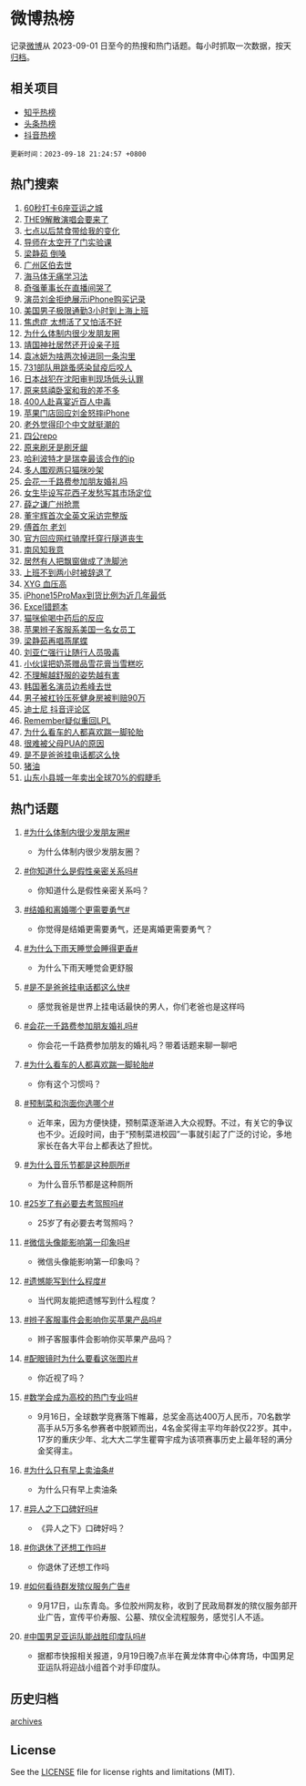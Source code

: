 # 微博热榜

记录[微博](https://www.weibo.com)从 2023-09-01 日至今的热搜和热门话题。每小时抓取一次数据，按天[归档](archives)。

## 相关项目

- [知乎热榜](https://github.com/hotarchive/zhihu)
- [头条热榜](https://github.com/hotarchive/toutiao)
- [抖音热榜](https://github.com/hotarchive/douyin)


`更新时间：2023-09-18 21:24:57 +0800`

## 热门搜索

1. [60秒打卡6座亚运之城](https://m.weibo.cn/search?containerid=100103type%3D1%26t%3D10%26q%3D%2360%E7%A7%92%E6%89%93%E5%8D%A16%E5%BA%A7%E4%BA%9A%E8%BF%90%E4%B9%8B%E5%9F%8E%23&stream_entry_id=51&isnewpage=1&extparam=seat%3D1%26q%3D%252360%25E7%25A7%2592%25E6%2589%2593%25E5%258D%25A16%25E5%25BA%25A7%25E4%25BA%259A%25E8%25BF%2590%25E4%25B9%258B%25E5%259F%258E%2523%26c_type%3D51%26pos%3D0%26dgr%3D0%26cate%3D10103%26filter_type%3Drealtimehot%26stream_entry_id%3D51%26display_time%3D1695043496%26pre_seqid%3D169504349658002734198)
1. [THE9解散演唱会要来了](https://m.weibo.cn/search?containerid=100103type%3D1%26t%3D10%26q%3D%23THE9%E8%A7%A3%E6%95%A3%E6%BC%94%E5%94%B1%E4%BC%9A%E8%A6%81%E6%9D%A5%E4%BA%86%23&stream_entry_id=31&isnewpage=1&extparam=seat%3D1%26c_type%3D31%26lcate%3D5001%26band_rank%3D1%26realpos%3D1%26filter_type%3Drealtimehot%26flag%3D1%26dgr%3D0%26pos%3D0%26cate%3D5001%26q%3D%2523THE9%25E8%25A7%25A3%25E6%2595%25A3%25E6%25BC%2594%25E5%2594%25B1%25E4%25BC%259A%25E8%25A6%2581%25E6%259D%25A5%25E4%25BA%2586%2523%26stream_entry_id%3D31%26display_time%3D1695043496%26pre_seqid%3D169504349658002734198)
1. [七点以后禁食带给我的变化](https://m.weibo.cn/search?containerid=100103type%3D1%26t%3D10%26q%3D%E4%B8%83%E7%82%B9%E4%BB%A5%E5%90%8E%E7%A6%81%E9%A3%9F%E5%B8%A6%E7%BB%99%E6%88%91%E7%9A%84%E5%8F%98%E5%8C%96&stream_entry_id=31&isnewpage=1&extparam=seat%3D1%26c_type%3D31%26lcate%3D5001%26band_rank%3D2%26realpos%3D2%26filter_type%3Drealtimehot%26flag%3D16%26dgr%3D0%26pos%3D1%26cate%3D5001%26q%3D%25E4%25B8%2583%25E7%2582%25B9%25E4%25BB%25A5%25E5%2590%258E%25E7%25A6%2581%25E9%25A3%259F%25E5%25B8%25A6%25E7%25BB%2599%25E6%2588%2591%25E7%259A%2584%25E5%258F%2598%25E5%258C%2596%26stream_entry_id%3D31%26display_time%3D1695043496%26pre_seqid%3D169504349658002734198)
1. [导师在太空开了门实验课](https://m.weibo.cn/search?containerid=100103type%3D1%26t%3D10%26q%3D%23%E5%AF%BC%E5%B8%88%E5%9C%A8%E5%A4%AA%E7%A9%BA%E5%BC%80%E4%BA%86%E9%97%A8%E5%AE%9E%E9%AA%8C%E8%AF%BE%23&stream_entry_id=31&isnewpage=1&extparam=seat%3D1%26c_type%3D31%26lcate%3D5001%26band_rank%3D3%26realpos%3D3%26filter_type%3Drealtimehot%26flag%3D1%26dgr%3D0%26pos%3D2%26cate%3D5001%26q%3D%2523%25E5%25AF%25BC%25E5%25B8%2588%25E5%259C%25A8%25E5%25A4%25AA%25E7%25A9%25BA%25E5%25BC%2580%25E4%25BA%2586%25E9%2597%25A8%25E5%25AE%259E%25E9%25AA%258C%25E8%25AF%25BE%2523%26stream_entry_id%3D31%26display_time%3D1695043496%26pre_seqid%3D169504349658002734198)
1. [梁静茹 倒嗓](https://m.weibo.cn/search?containerid=100103type%3D1%26t%3D10%26q%3D%E6%A2%81%E9%9D%99%E8%8C%B9+%E5%80%92%E5%97%93&stream_entry_id=31&isnewpage=1&extparam=seat%3D1%26c_type%3D31%26lcate%3D5001%26band_rank%3D4%26realpos%3D4%26filter_type%3Drealtimehot%26flag%3D1%26dgr%3D0%26pos%3D3%26cate%3D5001%26q%3D%25E6%25A2%2581%25E9%259D%2599%25E8%258C%25B9%2520%25E5%2580%2592%25E5%2597%2593%26stream_entry_id%3D31%26display_time%3D1695043496%26pre_seqid%3D169504349658002734198)
1. [广州区伯去世](https://m.weibo.cn/search?containerid=100103type%3D1%26t%3D10%26q%3D%23%E5%B9%BF%E5%B7%9E%E5%8C%BA%E4%BC%AF%E5%8E%BB%E4%B8%96%23&stream_entry_id=31&isnewpage=1&extparam=seat%3D1%26c_type%3D31%26lcate%3D5001%26band_rank%3D5%26realpos%3D5%26filter_type%3Drealtimehot%26flag%3D1%26dgr%3D0%26pos%3D4%26cate%3D5001%26q%3D%2523%25E5%25B9%25BF%25E5%25B7%259E%25E5%258C%25BA%25E4%25BC%25AF%25E5%258E%25BB%25E4%25B8%2596%2523%26stream_entry_id%3D31%26display_time%3D1695043496%26pre_seqid%3D169504349658002734198)
1. [海马体无痛学习法](https://m.weibo.cn/search?containerid=100103type%3D1%26t%3D10%26q%3D%E6%B5%B7%E9%A9%AC%E4%BD%93%E6%97%A0%E7%97%9B%E5%AD%A6%E4%B9%A0%E6%B3%95&stream_entry_id=31&isnewpage=1&extparam=seat%3D1%26c_type%3D31%26lcate%3D5001%26band_rank%3D6%26realpos%3D6%26filter_type%3Drealtimehot%26flag%3D1%26dgr%3D0%26pos%3D5%26cate%3D5001%26q%3D%25E6%25B5%25B7%25E9%25A9%25AC%25E4%25BD%2593%25E6%2597%25A0%25E7%2597%259B%25E5%25AD%25A6%25E4%25B9%25A0%25E6%25B3%2595%26stream_entry_id%3D31%26display_time%3D1695043496%26pre_seqid%3D169504349658002734198)
1. [奇强董事长在直播间哭了](https://m.weibo.cn/search?containerid=100103type%3D1%26t%3D10%26q%3D%23%E5%A5%87%E5%BC%BA%E8%91%A3%E4%BA%8B%E9%95%BF%E5%9C%A8%E7%9B%B4%E6%92%AD%E9%97%B4%E5%93%AD%E4%BA%86%23&stream_entry_id=31&isnewpage=1&extparam=seat%3D1%26c_type%3D31%26lcate%3D5001%26band_rank%3D7%26realpos%3D7%26filter_type%3Drealtimehot%26flag%3D1%26dgr%3D0%26pos%3D6%26cate%3D5001%26q%3D%2523%25E5%25A5%2587%25E5%25BC%25BA%25E8%2591%25A3%25E4%25BA%258B%25E9%2595%25BF%25E5%259C%25A8%25E7%259B%25B4%25E6%2592%25AD%25E9%2597%25B4%25E5%2593%25AD%25E4%25BA%2586%2523%26stream_entry_id%3D31%26display_time%3D1695043496%26pre_seqid%3D169504349658002734198)
1. [演员刘金拒绝展示iPhone购买记录](https://m.weibo.cn/search?containerid=100103type%3D1%26t%3D10%26q%3D%23%E6%BC%94%E5%91%98%E5%88%98%E9%87%91%E6%8B%92%E7%BB%9D%E5%B1%95%E7%A4%BAiPhone%E8%B4%AD%E4%B9%B0%E8%AE%B0%E5%BD%95%23&stream_entry_id=31&isnewpage=1&extparam=seat%3D1%26c_type%3D31%26lcate%3D5001%26band_rank%3D8%26realpos%3D8%26filter_type%3Drealtimehot%26flag%3D0%26dgr%3D0%26pos%3D7%26cate%3D5001%26q%3D%2523%25E6%25BC%2594%25E5%2591%2598%25E5%2588%2598%25E9%2587%2591%25E6%258B%2592%25E7%25BB%259D%25E5%25B1%2595%25E7%25A4%25BAiPhone%25E8%25B4%25AD%25E4%25B9%25B0%25E8%25AE%25B0%25E5%25BD%2595%2523%26stream_entry_id%3D31%26display_time%3D1695043496%26pre_seqid%3D169504349658002734198)
1. [美国男子极限通勤3小时到上海上班](https://m.weibo.cn/search?containerid=100103type%3D1%26t%3D10%26q%3D%23%E7%BE%8E%E5%9B%BD%E7%94%B7%E5%AD%90%E6%9E%81%E9%99%90%E9%80%9A%E5%8B%A43%E5%B0%8F%E6%97%B6%E5%88%B0%E4%B8%8A%E6%B5%B7%E4%B8%8A%E7%8F%AD%23&stream_entry_id=31&isnewpage=1&extparam=seat%3D1%26c_type%3D31%26lcate%3D5001%26band_rank%3D9%26realpos%3D9%26filter_type%3Drealtimehot%26flag%3D0%26dgr%3D0%26pos%3D8%26cate%3D5001%26q%3D%2523%25E7%25BE%258E%25E5%259B%25BD%25E7%2594%25B7%25E5%25AD%2590%25E6%259E%2581%25E9%2599%2590%25E9%2580%259A%25E5%258B%25A43%25E5%25B0%258F%25E6%2597%25B6%25E5%2588%25B0%25E4%25B8%258A%25E6%25B5%25B7%25E4%25B8%258A%25E7%258F%25AD%2523%26stream_entry_id%3D31%26display_time%3D1695043496%26pre_seqid%3D169504349658002734198)
1. [焦虑症 太想活了又怕活不好](https://m.weibo.cn/search?containerid=100103type%3D1%26t%3D10%26q%3D%E7%84%A6%E8%99%91%E7%97%87+%E5%A4%AA%E6%83%B3%E6%B4%BB%E4%BA%86%E5%8F%88%E6%80%95%E6%B4%BB%E4%B8%8D%E5%A5%BD&stream_entry_id=31&isnewpage=1&extparam=seat%3D1%26c_type%3D31%26lcate%3D5001%26band_rank%3D10%26realpos%3D10%26filter_type%3Drealtimehot%26flag%3D1%26dgr%3D0%26pos%3D9%26cate%3D5001%26q%3D%25E7%2584%25A6%25E8%2599%2591%25E7%2597%2587%2520%25E5%25A4%25AA%25E6%2583%25B3%25E6%25B4%25BB%25E4%25BA%2586%25E5%258F%2588%25E6%2580%2595%25E6%25B4%25BB%25E4%25B8%258D%25E5%25A5%25BD%26stream_entry_id%3D31%26display_time%3D1695043496%26pre_seqid%3D169504349658002734198)
1. [为什么体制内很少发朋友圈](https://m.weibo.cn/search?containerid=100103type%3D1%26t%3D10%26q%3D%23%E4%B8%BA%E4%BB%80%E4%B9%88%E4%BD%93%E5%88%B6%E5%86%85%E5%BE%88%E5%B0%91%E5%8F%91%E6%9C%8B%E5%8F%8B%E5%9C%88%23&stream_entry_id=31&isnewpage=1&extparam=seat%3D1%26c_type%3D31%26lcate%3D5001%26band_rank%3D11%26realpos%3D11%26filter_type%3Drealtimehot%26flag%3D2%26dgr%3D0%26pos%3D10%26cate%3D5001%26q%3D%2523%25E4%25B8%25BA%25E4%25BB%2580%25E4%25B9%2588%25E4%25BD%2593%25E5%2588%25B6%25E5%2586%2585%25E5%25BE%2588%25E5%25B0%2591%25E5%258F%2591%25E6%259C%258B%25E5%258F%258B%25E5%259C%2588%2523%26stream_entry_id%3D31%26display_time%3D1695043496%26pre_seqid%3D169504349658002734198)
1. [靖国神社居然还开设亲子班](https://m.weibo.cn/search?containerid=100103type%3D1%26t%3D10%26q%3D%23%E9%9D%96%E5%9B%BD%E7%A5%9E%E7%A4%BE%E5%B1%85%E7%84%B6%E8%BF%98%E5%BC%80%E8%AE%BE%E4%BA%B2%E5%AD%90%E7%8F%AD%23&stream_entry_id=31&isnewpage=1&extparam=seat%3D1%26c_type%3D31%26lcate%3D5001%26band_rank%3D12%26realpos%3D12%26filter_type%3Drealtimehot%26flag%3D1%26dgr%3D0%26pos%3D11%26cate%3D5001%26q%3D%2523%25E9%259D%2596%25E5%259B%25BD%25E7%25A5%259E%25E7%25A4%25BE%25E5%25B1%2585%25E7%2584%25B6%25E8%25BF%2598%25E5%25BC%2580%25E8%25AE%25BE%25E4%25BA%25B2%25E5%25AD%2590%25E7%258F%25AD%2523%26stream_entry_id%3D31%26display_time%3D1695043496%26pre_seqid%3D169504349658002734198)
1. [袁冰妍为啥两次掉进同一条沟里](https://m.weibo.cn/search?containerid=100103type%3D1%26t%3D10%26q%3D%23%E8%A2%81%E5%86%B0%E5%A6%8D%E4%B8%BA%E5%95%A5%E4%B8%A4%E6%AC%A1%E6%8E%89%E8%BF%9B%E5%90%8C%E4%B8%80%E6%9D%A1%E6%B2%9F%E9%87%8C%23&stream_entry_id=31&isnewpage=1&extparam=seat%3D1%26c_type%3D31%26lcate%3D5001%26band_rank%3D13%26realpos%3D13%26filter_type%3Drealtimehot%26flag%3D0%26dgr%3D0%26pos%3D12%26cate%3D5001%26q%3D%2523%25E8%25A2%2581%25E5%2586%25B0%25E5%25A6%258D%25E4%25B8%25BA%25E5%2595%25A5%25E4%25B8%25A4%25E6%25AC%25A1%25E6%258E%2589%25E8%25BF%259B%25E5%2590%258C%25E4%25B8%2580%25E6%259D%25A1%25E6%25B2%259F%25E9%2587%258C%2523%26stream_entry_id%3D31%26display_time%3D1695043496%26pre_seqid%3D169504349658002734198)
1. [731部队用跳蚤感染鼠疫后咬人](https://m.weibo.cn/search?containerid=100103type%3D1%26t%3D10%26q%3D%23731%E9%83%A8%E9%98%9F%E7%94%A8%E8%B7%B3%E8%9A%A4%E6%84%9F%E6%9F%93%E9%BC%A0%E7%96%AB%E5%90%8E%E5%92%AC%E4%BA%BA%23&stream_entry_id=31&isnewpage=1&extparam=seat%3D1%26c_type%3D31%26lcate%3D5001%26band_rank%3D14%26realpos%3D14%26filter_type%3Drealtimehot%26flag%3D0%26dgr%3D0%26pos%3D13%26cate%3D5001%26q%3D%2523731%25E9%2583%25A8%25E9%2598%259F%25E7%2594%25A8%25E8%25B7%25B3%25E8%259A%25A4%25E6%2584%259F%25E6%259F%2593%25E9%25BC%25A0%25E7%2596%25AB%25E5%2590%258E%25E5%2592%25AC%25E4%25BA%25BA%2523%26stream_entry_id%3D31%26display_time%3D1695043496%26pre_seqid%3D169504349658002734198)
1. [日本战犯在沈阳审判现场低头认罪](https://m.weibo.cn/search?containerid=100103type%3D1%26t%3D10%26q%3D%23%E6%97%A5%E6%9C%AC%E6%88%98%E7%8A%AF%E5%9C%A8%E6%B2%88%E9%98%B3%E5%AE%A1%E5%88%A4%E7%8E%B0%E5%9C%BA%E4%BD%8E%E5%A4%B4%E8%AE%A4%E7%BD%AA%23&stream_entry_id=31&isnewpage=1&extparam=seat%3D1%26c_type%3D31%26lcate%3D5001%26band_rank%3D15%26realpos%3D15%26filter_type%3Drealtimehot%26flag%3D0%26dgr%3D0%26pos%3D14%26cate%3D5001%26q%3D%2523%25E6%2597%25A5%25E6%259C%25AC%25E6%2588%2598%25E7%258A%25AF%25E5%259C%25A8%25E6%25B2%2588%25E9%2598%25B3%25E5%25AE%25A1%25E5%2588%25A4%25E7%258E%25B0%25E5%259C%25BA%25E4%25BD%258E%25E5%25A4%25B4%25E8%25AE%25A4%25E7%25BD%25AA%2523%26stream_entry_id%3D31%26display_time%3D1695043496%26pre_seqid%3D169504349658002734198)
1. [原来慈禧卧室和我的差不多](https://m.weibo.cn/search?containerid=100103type%3D1%26t%3D10%26q%3D%23%E5%8E%9F%E6%9D%A5%E6%85%88%E7%A6%A7%E5%8D%A7%E5%AE%A4%E5%92%8C%E6%88%91%E7%9A%84%E5%B7%AE%E4%B8%8D%E5%A4%9A%23&stream_entry_id=31&isnewpage=1&extparam=seat%3D1%26c_type%3D31%26lcate%3D5001%26band_rank%3D16%26realpos%3D16%26filter_type%3Drealtimehot%26flag%3D1%26dgr%3D0%26pos%3D15%26cate%3D5001%26q%3D%2523%25E5%258E%259F%25E6%259D%25A5%25E6%2585%2588%25E7%25A6%25A7%25E5%258D%25A7%25E5%25AE%25A4%25E5%2592%258C%25E6%2588%2591%25E7%259A%2584%25E5%25B7%25AE%25E4%25B8%258D%25E5%25A4%259A%2523%26stream_entry_id%3D31%26display_time%3D1695043496%26pre_seqid%3D169504349658002734198)
1. [400人赴喜宴近百人中毒](https://m.weibo.cn/search?containerid=100103type%3D1%26t%3D10%26q%3D%23400%E4%BA%BA%E8%B5%B4%E5%96%9C%E5%AE%B4%E8%BF%91%E7%99%BE%E4%BA%BA%E4%B8%AD%E6%AF%92%23&stream_entry_id=31&isnewpage=1&extparam=seat%3D1%26c_type%3D31%26lcate%3D5001%26band_rank%3D17%26realpos%3D17%26filter_type%3Drealtimehot%26flag%3D0%26dgr%3D0%26pos%3D16%26cate%3D5001%26q%3D%2523400%25E4%25BA%25BA%25E8%25B5%25B4%25E5%2596%259C%25E5%25AE%25B4%25E8%25BF%2591%25E7%2599%25BE%25E4%25BA%25BA%25E4%25B8%25AD%25E6%25AF%2592%2523%26stream_entry_id%3D31%26display_time%3D1695043496%26pre_seqid%3D169504349658002734198)
1. [苹果门店回应刘金怒摔iPhone](https://m.weibo.cn/search?containerid=100103type%3D1%26t%3D10%26q%3D%23%E8%8B%B9%E6%9E%9C%E9%97%A8%E5%BA%97%E5%9B%9E%E5%BA%94%E5%88%98%E9%87%91%E6%80%92%E6%91%94iPhone%23&stream_entry_id=31&isnewpage=1&extparam=seat%3D1%26c_type%3D31%26lcate%3D5001%26band_rank%3D18%26realpos%3D18%26filter_type%3Drealtimehot%26flag%3D0%26dgr%3D0%26pos%3D17%26cate%3D5001%26q%3D%2523%25E8%258B%25B9%25E6%259E%259C%25E9%2597%25A8%25E5%25BA%2597%25E5%259B%259E%25E5%25BA%2594%25E5%2588%2598%25E9%2587%2591%25E6%2580%2592%25E6%2591%2594iPhone%2523%26stream_entry_id%3D31%26display_time%3D1695043496%26pre_seqid%3D169504349658002734198)
1. [老外觉得印个中文就挺潮的](https://m.weibo.cn/search?containerid=100103type%3D1%26t%3D10%26q%3D%23%E8%80%81%E5%A4%96%E8%A7%89%E5%BE%97%E5%8D%B0%E4%B8%AA%E4%B8%AD%E6%96%87%E5%B0%B1%E6%8C%BA%E6%BD%AE%E7%9A%84%23&stream_entry_id=31&isnewpage=1&extparam=seat%3D1%26c_type%3D31%26lcate%3D5001%26band_rank%3D19%26realpos%3D19%26filter_type%3Drealtimehot%26flag%3D0%26dgr%3D0%26pos%3D18%26cate%3D5001%26q%3D%2523%25E8%2580%2581%25E5%25A4%2596%25E8%25A7%2589%25E5%25BE%2597%25E5%258D%25B0%25E4%25B8%25AA%25E4%25B8%25AD%25E6%2596%2587%25E5%25B0%25B1%25E6%258C%25BA%25E6%25BD%25AE%25E7%259A%2584%2523%26stream_entry_id%3D31%26display_time%3D1695043496%26pre_seqid%3D169504349658002734198)
1. [四公repo](https://m.weibo.cn/search?containerid=100103type%3D1%26t%3D10%26q%3D%E5%9B%9B%E5%85%ACrepo&stream_entry_id=31&isnewpage=1&extparam=seat%3D1%26c_type%3D31%26lcate%3D5001%26band_rank%3D20%26realpos%3D20%26filter_type%3Drealtimehot%26flag%3D1%26dgr%3D0%26pos%3D19%26cate%3D5001%26q%3D%25E5%259B%259B%25E5%2585%25ACrepo%26stream_entry_id%3D31%26display_time%3D1695043496%26pre_seqid%3D169504349658002734198)
1. [原来刷牙是刷牙龈](https://m.weibo.cn/search?containerid=100103type%3D1%26t%3D10%26q%3D%23%E5%8E%9F%E6%9D%A5%E5%88%B7%E7%89%99%E6%98%AF%E5%88%B7%E7%89%99%E9%BE%88%23&stream_entry_id=31&isnewpage=1&extparam=seat%3D1%26c_type%3D31%26lcate%3D5001%26band_rank%3D21%26realpos%3D21%26filter_type%3Drealtimehot%26flag%3D1%26dgr%3D0%26pos%3D20%26cate%3D5001%26q%3D%2523%25E5%258E%259F%25E6%259D%25A5%25E5%2588%25B7%25E7%2589%2599%25E6%2598%25AF%25E5%2588%25B7%25E7%2589%2599%25E9%25BE%2588%2523%26stream_entry_id%3D31%26display_time%3D1695043496%26pre_seqid%3D169504349658002734198)
1. [哈利波特才是瑞幸最该合作的ip](https://m.weibo.cn/search?containerid=100103type%3D1%26t%3D10%26q%3D%23%E5%93%88%E5%88%A9%E6%B3%A2%E7%89%B9%E6%89%8D%E6%98%AF%E7%91%9E%E5%B9%B8%E6%9C%80%E8%AF%A5%E5%90%88%E4%BD%9C%E7%9A%84ip%23&stream_entry_id=31&isnewpage=1&extparam=seat%3D1%26c_type%3D31%26lcate%3D5001%26band_rank%3D22%26realpos%3D22%26filter_type%3Drealtimehot%26flag%3D0%26dgr%3D0%26pos%3D21%26cate%3D5001%26q%3D%2523%25E5%2593%2588%25E5%2588%25A9%25E6%25B3%25A2%25E7%2589%25B9%25E6%2589%258D%25E6%2598%25AF%25E7%2591%259E%25E5%25B9%25B8%25E6%259C%2580%25E8%25AF%25A5%25E5%2590%2588%25E4%25BD%259C%25E7%259A%2584ip%2523%26stream_entry_id%3D31%26display_time%3D1695043496%26pre_seqid%3D169504349658002734198)
1. [多人围观两只猫咪吵架](https://m.weibo.cn/search?containerid=100103type%3D1%26t%3D10%26q%3D%E5%A4%9A%E4%BA%BA%E5%9B%B4%E8%A7%82%E4%B8%A4%E5%8F%AA%E7%8C%AB%E5%92%AA%E5%90%B5%E6%9E%B6&stream_entry_id=31&isnewpage=1&extparam=seat%3D1%26c_type%3D31%26lcate%3D5001%26band_rank%3D23%26realpos%3D23%26filter_type%3Drealtimehot%26flag%3D1%26dgr%3D0%26pos%3D22%26cate%3D5001%26q%3D%25E5%25A4%259A%25E4%25BA%25BA%25E5%259B%25B4%25E8%25A7%2582%25E4%25B8%25A4%25E5%258F%25AA%25E7%258C%25AB%25E5%2592%25AA%25E5%2590%25B5%25E6%259E%25B6%26stream_entry_id%3D31%26display_time%3D1695043496%26pre_seqid%3D169504349658002734198)
1. [会花一千路费参加朋友婚礼吗](https://m.weibo.cn/search?containerid=100103type%3D1%26t%3D10%26q%3D%23%E4%BC%9A%E8%8A%B1%E4%B8%80%E5%8D%83%E8%B7%AF%E8%B4%B9%E5%8F%82%E5%8A%A0%E6%9C%8B%E5%8F%8B%E5%A9%9A%E7%A4%BC%E5%90%97%23&stream_entry_id=31&isnewpage=1&extparam=seat%3D1%26c_type%3D31%26lcate%3D5001%26band_rank%3D24%26realpos%3D24%26filter_type%3Drealtimehot%26flag%3D1%26dgr%3D0%26pos%3D23%26cate%3D5001%26q%3D%2523%25E4%25BC%259A%25E8%258A%25B1%25E4%25B8%2580%25E5%258D%2583%25E8%25B7%25AF%25E8%25B4%25B9%25E5%258F%2582%25E5%258A%25A0%25E6%259C%258B%25E5%258F%258B%25E5%25A9%259A%25E7%25A4%25BC%25E5%2590%2597%2523%26stream_entry_id%3D31%26display_time%3D1695043496%26pre_seqid%3D169504349658002734198)
1. [女生毕设写花西子发愁写其市场定位](https://m.weibo.cn/search?containerid=100103type%3D1%26t%3D10%26q%3D%23%E5%A5%B3%E7%94%9F%E6%AF%95%E8%AE%BE%E5%86%99%E8%8A%B1%E8%A5%BF%E5%AD%90%E5%8F%91%E6%84%81%E5%86%99%E5%85%B6%E5%B8%82%E5%9C%BA%E5%AE%9A%E4%BD%8D%23&stream_entry_id=31&isnewpage=1&extparam=seat%3D1%26c_type%3D31%26lcate%3D5001%26band_rank%3D25%26realpos%3D25%26filter_type%3Drealtimehot%26flag%3D0%26dgr%3D0%26pos%3D24%26cate%3D5001%26q%3D%2523%25E5%25A5%25B3%25E7%2594%259F%25E6%25AF%2595%25E8%25AE%25BE%25E5%2586%2599%25E8%258A%25B1%25E8%25A5%25BF%25E5%25AD%2590%25E5%258F%2591%25E6%2584%2581%25E5%2586%2599%25E5%2585%25B6%25E5%25B8%2582%25E5%259C%25BA%25E5%25AE%259A%25E4%25BD%258D%2523%26stream_entry_id%3D31%26display_time%3D1695043496%26pre_seqid%3D169504349658002734198)
1. [薛之谦广州抢票](https://m.weibo.cn/search?containerid=100103type%3D1%26t%3D10%26q%3D%E8%96%9B%E4%B9%8B%E8%B0%A6%E5%B9%BF%E5%B7%9E%E6%8A%A2%E7%A5%A8&stream_entry_id=31&isnewpage=1&extparam=seat%3D1%26c_type%3D31%26lcate%3D5001%26band_rank%3D26%26realpos%3D26%26filter_type%3Drealtimehot%26flag%3D1%26dgr%3D0%26pos%3D25%26cate%3D5001%26q%3D%25E8%2596%259B%25E4%25B9%258B%25E8%25B0%25A6%25E5%25B9%25BF%25E5%25B7%259E%25E6%258A%25A2%25E7%25A5%25A8%26stream_entry_id%3D31%26display_time%3D1695043496%26pre_seqid%3D169504349658002734198)
1. [董宇辉首次全英文采访完整版](https://m.weibo.cn/search?containerid=100103type%3D1%26t%3D10%26q%3D%23%E8%91%A3%E5%AE%87%E8%BE%89%E9%A6%96%E6%AC%A1%E5%85%A8%E8%8B%B1%E6%96%87%E9%87%87%E8%AE%BF%E5%AE%8C%E6%95%B4%E7%89%88%23&stream_entry_id=31&isnewpage=1&extparam=seat%3D1%26c_type%3D31%26lcate%3D5001%26band_rank%3D27%26realpos%3D27%26filter_type%3Drealtimehot%26flag%3D0%26dgr%3D0%26pos%3D26%26cate%3D5001%26q%3D%2523%25E8%2591%25A3%25E5%25AE%2587%25E8%25BE%2589%25E9%25A6%2596%25E6%25AC%25A1%25E5%2585%25A8%25E8%258B%25B1%25E6%2596%2587%25E9%2587%2587%25E8%25AE%25BF%25E5%25AE%258C%25E6%2595%25B4%25E7%2589%2588%2523%26stream_entry_id%3D31%26display_time%3D1695043496%26pre_seqid%3D169504349658002734198)
1. [傅首尔 老刘](https://m.weibo.cn/search?containerid=100103type%3D1%26t%3D10%26q%3D%E5%82%85%E9%A6%96%E5%B0%94+%E8%80%81%E5%88%98&stream_entry_id=31&isnewpage=1&extparam=seat%3D1%26c_type%3D31%26lcate%3D5001%26band_rank%3D28%26realpos%3D28%26filter_type%3Drealtimehot%26flag%3D0%26dgr%3D0%26pos%3D27%26cate%3D5001%26q%3D%25E5%2582%2585%25E9%25A6%2596%25E5%25B0%2594%2520%25E8%2580%2581%25E5%2588%2598%26stream_entry_id%3D31%26display_time%3D1695043496%26pre_seqid%3D169504349658002734198)
1. [官方回应网红骑摩托穿行隧道丧生](https://m.weibo.cn/search?containerid=100103type%3D1%26t%3D10%26q%3D%23%E5%AE%98%E6%96%B9%E5%9B%9E%E5%BA%94%E7%BD%91%E7%BA%A2%E9%AA%91%E6%91%A9%E6%89%98%E7%A9%BF%E8%A1%8C%E9%9A%A7%E9%81%93%E4%B8%A7%E7%94%9F%23&stream_entry_id=31&isnewpage=1&extparam=seat%3D1%26c_type%3D31%26lcate%3D5001%26band_rank%3D29%26realpos%3D29%26filter_type%3Drealtimehot%26flag%3D0%26dgr%3D0%26pos%3D28%26cate%3D5001%26q%3D%2523%25E5%25AE%2598%25E6%2596%25B9%25E5%259B%259E%25E5%25BA%2594%25E7%25BD%2591%25E7%25BA%25A2%25E9%25AA%2591%25E6%2591%25A9%25E6%2589%2598%25E7%25A9%25BF%25E8%25A1%258C%25E9%259A%25A7%25E9%2581%2593%25E4%25B8%25A7%25E7%2594%259F%2523%26stream_entry_id%3D31%26display_time%3D1695043496%26pre_seqid%3D169504349658002734198)
1. [南风知我意](https://m.weibo.cn/search?containerid=100103type%3D1%26t%3D10%26q%3D%E5%8D%97%E9%A3%8E%E7%9F%A5%E6%88%91%E6%84%8F&stream_entry_id=31&isnewpage=1&extparam=seat%3D1%26c_type%3D31%26lcate%3D5001%26band_rank%3D30%26realpos%3D30%26filter_type%3Drealtimehot%26flag%3D1%26dgr%3D0%26pos%3D29%26cate%3D5001%26q%3D%25E5%258D%2597%25E9%25A3%258E%25E7%259F%25A5%25E6%2588%2591%25E6%2584%258F%26stream_entry_id%3D31%26display_time%3D1695043496%26pre_seqid%3D169504349658002734198)
1. [居然有人把飘窗做成了洗脚池](https://m.weibo.cn/search?containerid=100103type%3D1%26t%3D10%26q%3D%23%E5%B1%85%E7%84%B6%E6%9C%89%E4%BA%BA%E6%8A%8A%E9%A3%98%E7%AA%97%E5%81%9A%E6%88%90%E4%BA%86%E6%B4%97%E8%84%9A%E6%B1%A0%23&stream_entry_id=31&isnewpage=1&extparam=seat%3D1%26c_type%3D31%26lcate%3D5001%26band_rank%3D31%26realpos%3D31%26filter_type%3Drealtimehot%26flag%3D1%26dgr%3D0%26pos%3D30%26cate%3D5001%26q%3D%2523%25E5%25B1%2585%25E7%2584%25B6%25E6%259C%2589%25E4%25BA%25BA%25E6%258A%258A%25E9%25A3%2598%25E7%25AA%2597%25E5%2581%259A%25E6%2588%2590%25E4%25BA%2586%25E6%25B4%2597%25E8%2584%259A%25E6%25B1%25A0%2523%26stream_entry_id%3D31%26display_time%3D1695043496%26pre_seqid%3D169504349658002734198)
1. [上班不到两小时被辞退了](https://m.weibo.cn/search?containerid=100103type%3D1%26t%3D10%26q%3D%23%E4%B8%8A%E7%8F%AD%E4%B8%8D%E5%88%B0%E4%B8%A4%E5%B0%8F%E6%97%B6%E8%A2%AB%E8%BE%9E%E9%80%80%E4%BA%86%23&stream_entry_id=31&isnewpage=1&extparam=seat%3D1%26c_type%3D31%26lcate%3D5001%26band_rank%3D32%26realpos%3D32%26filter_type%3Drealtimehot%26flag%3D1%26dgr%3D0%26pos%3D31%26cate%3D5001%26q%3D%2523%25E4%25B8%258A%25E7%258F%25AD%25E4%25B8%258D%25E5%2588%25B0%25E4%25B8%25A4%25E5%25B0%258F%25E6%2597%25B6%25E8%25A2%25AB%25E8%25BE%259E%25E9%2580%2580%25E4%25BA%2586%2523%26stream_entry_id%3D31%26display_time%3D1695043496%26pre_seqid%3D169504349658002734198)
1. [XYG 血压高](https://m.weibo.cn/search?containerid=100103type%3D1%26t%3D10%26q%3DXYG+%E8%A1%80%E5%8E%8B%E9%AB%98&stream_entry_id=31&isnewpage=1&extparam=seat%3D1%26c_type%3D31%26lcate%3D5001%26band_rank%3D33%26realpos%3D33%26filter_type%3Drealtimehot%26flag%3D1%26dgr%3D0%26pos%3D32%26cate%3D5001%26q%3DXYG%2520%25E8%25A1%2580%25E5%258E%258B%25E9%25AB%2598%26stream_entry_id%3D31%26display_time%3D1695043496%26pre_seqid%3D169504349658002734198)
1. [iPhone15ProMax到货比例为近几年最低](https://m.weibo.cn/search?containerid=100103type%3D1%26t%3D10%26q%3D%23iPhone15ProMax%E5%88%B0%E8%B4%A7%E6%AF%94%E4%BE%8B%E4%B8%BA%E8%BF%91%E5%87%A0%E5%B9%B4%E6%9C%80%E4%BD%8E%23&stream_entry_id=31&isnewpage=1&extparam=seat%3D1%26c_type%3D31%26lcate%3D5001%26band_rank%3D34%26realpos%3D34%26filter_type%3Drealtimehot%26flag%3D0%26dgr%3D0%26pos%3D33%26cate%3D5001%26q%3D%2523iPhone15ProMax%25E5%2588%25B0%25E8%25B4%25A7%25E6%25AF%2594%25E4%25BE%258B%25E4%25B8%25BA%25E8%25BF%2591%25E5%2587%25A0%25E5%25B9%25B4%25E6%259C%2580%25E4%25BD%258E%2523%26stream_entry_id%3D31%26display_time%3D1695043496%26pre_seqid%3D169504349658002734198)
1. [Excel错题本](https://m.weibo.cn/search?containerid=100103type%3D1%26t%3D10%26q%3DExcel%E9%94%99%E9%A2%98%E6%9C%AC&stream_entry_id=31&isnewpage=1&extparam=seat%3D1%26c_type%3D31%26lcate%3D5001%26band_rank%3D35%26realpos%3D35%26filter_type%3Drealtimehot%26flag%3D0%26dgr%3D0%26pos%3D34%26cate%3D5001%26q%3DExcel%25E9%2594%2599%25E9%25A2%2598%25E6%259C%25AC%26stream_entry_id%3D31%26display_time%3D1695043496%26pre_seqid%3D169504349658002734198)
1. [猫咪偷喝中药后的反应](https://m.weibo.cn/search?containerid=100103type%3D1%26t%3D10%26q%3D%E7%8C%AB%E5%92%AA%E5%81%B7%E5%96%9D%E4%B8%AD%E8%8D%AF%E5%90%8E%E7%9A%84%E5%8F%8D%E5%BA%94&stream_entry_id=31&isnewpage=1&extparam=seat%3D1%26c_type%3D31%26lcate%3D5001%26band_rank%3D36%26realpos%3D36%26filter_type%3Drealtimehot%26flag%3D1%26dgr%3D0%26pos%3D35%26cate%3D5001%26q%3D%25E7%258C%25AB%25E5%2592%25AA%25E5%2581%25B7%25E5%2596%259D%25E4%25B8%25AD%25E8%258D%25AF%25E5%2590%258E%25E7%259A%2584%25E5%258F%258D%25E5%25BA%2594%26stream_entry_id%3D31%26display_time%3D1695043496%26pre_seqid%3D169504349658002734198)
1. [苹果辫子客服系美国一名女员工](https://m.weibo.cn/search?containerid=100103type%3D1%26t%3D10%26q%3D%23%E8%8B%B9%E6%9E%9C%E8%BE%AB%E5%AD%90%E5%AE%A2%E6%9C%8D%E7%B3%BB%E7%BE%8E%E5%9B%BD%E4%B8%80%E5%90%8D%E5%A5%B3%E5%91%98%E5%B7%A5%23&stream_entry_id=31&isnewpage=1&extparam=seat%3D1%26c_type%3D31%26lcate%3D5001%26band_rank%3D37%26realpos%3D37%26filter_type%3Drealtimehot%26flag%3D0%26dgr%3D0%26pos%3D36%26cate%3D5001%26q%3D%2523%25E8%258B%25B9%25E6%259E%259C%25E8%25BE%25AB%25E5%25AD%2590%25E5%25AE%25A2%25E6%259C%258D%25E7%25B3%25BB%25E7%25BE%258E%25E5%259B%25BD%25E4%25B8%2580%25E5%2590%258D%25E5%25A5%25B3%25E5%2591%2598%25E5%25B7%25A5%2523%26stream_entry_id%3D31%26display_time%3D1695043496%26pre_seqid%3D169504349658002734198)
1. [梁静茹再唱燕尾蝶](https://m.weibo.cn/search?containerid=100103type%3D1%26t%3D10%26q%3D%23%E6%A2%81%E9%9D%99%E8%8C%B9%E5%86%8D%E5%94%B1%E7%87%95%E5%B0%BE%E8%9D%B6%23&stream_entry_id=31&isnewpage=1&extparam=seat%3D1%26c_type%3D31%26lcate%3D5001%26band_rank%3D38%26realpos%3D38%26filter_type%3Drealtimehot%26flag%3D1%26dgr%3D0%26pos%3D37%26cate%3D5001%26q%3D%2523%25E6%25A2%2581%25E9%259D%2599%25E8%258C%25B9%25E5%2586%258D%25E5%2594%25B1%25E7%2587%2595%25E5%25B0%25BE%25E8%259D%25B6%2523%26stream_entry_id%3D31%26display_time%3D1695043496%26pre_seqid%3D169504349658002734198)
1. [刘亚仁强行让随行人员吸毒](https://m.weibo.cn/search?containerid=100103type%3D1%26t%3D10%26q%3D%23%E5%88%98%E4%BA%9A%E4%BB%81%E5%BC%BA%E8%A1%8C%E8%AE%A9%E9%9A%8F%E8%A1%8C%E4%BA%BA%E5%91%98%E5%90%B8%E6%AF%92%23&stream_entry_id=31&isnewpage=1&extparam=seat%3D1%26c_type%3D31%26lcate%3D5001%26band_rank%3D39%26realpos%3D39%26filter_type%3Drealtimehot%26flag%3D0%26dgr%3D0%26pos%3D38%26cate%3D5001%26q%3D%2523%25E5%2588%2598%25E4%25BA%259A%25E4%25BB%2581%25E5%25BC%25BA%25E8%25A1%258C%25E8%25AE%25A9%25E9%259A%258F%25E8%25A1%258C%25E4%25BA%25BA%25E5%2591%2598%25E5%2590%25B8%25E6%25AF%2592%2523%26stream_entry_id%3D31%26display_time%3D1695043496%26pre_seqid%3D169504349658002734198)
1. [小伙误把奶茶赠品雪花膏当雪糕吃](https://m.weibo.cn/search?containerid=100103type%3D1%26t%3D10%26q%3D%23%E5%B0%8F%E4%BC%99%E8%AF%AF%E6%8A%8A%E5%A5%B6%E8%8C%B6%E8%B5%A0%E5%93%81%E9%9B%AA%E8%8A%B1%E8%86%8F%E5%BD%93%E9%9B%AA%E7%B3%95%E5%90%83%23&stream_entry_id=31&isnewpage=1&extparam=seat%3D1%26c_type%3D31%26lcate%3D5001%26band_rank%3D40%26realpos%3D40%26filter_type%3Drealtimehot%26flag%3D0%26dgr%3D0%26pos%3D39%26cate%3D5001%26q%3D%2523%25E5%25B0%258F%25E4%25BC%2599%25E8%25AF%25AF%25E6%258A%258A%25E5%25A5%25B6%25E8%258C%25B6%25E8%25B5%25A0%25E5%2593%2581%25E9%259B%25AA%25E8%258A%25B1%25E8%2586%258F%25E5%25BD%2593%25E9%259B%25AA%25E7%25B3%2595%25E5%2590%2583%2523%26stream_entry_id%3D31%26display_time%3D1695043496%26pre_seqid%3D169504349658002734198)
1. [不理解越舒服的姿势越有害](https://m.weibo.cn/search?containerid=100103type%3D1%26t%3D10%26q%3D%E4%B8%8D%E7%90%86%E8%A7%A3%E8%B6%8A%E8%88%92%E6%9C%8D%E7%9A%84%E5%A7%BF%E5%8A%BF%E8%B6%8A%E6%9C%89%E5%AE%B3&stream_entry_id=31&isnewpage=1&extparam=seat%3D1%26c_type%3D31%26lcate%3D5001%26band_rank%3D41%26realpos%3D41%26filter_type%3Drealtimehot%26flag%3D1%26dgr%3D0%26pos%3D40%26cate%3D5001%26q%3D%25E4%25B8%258D%25E7%2590%2586%25E8%25A7%25A3%25E8%25B6%258A%25E8%2588%2592%25E6%259C%258D%25E7%259A%2584%25E5%25A7%25BF%25E5%258A%25BF%25E8%25B6%258A%25E6%259C%2589%25E5%25AE%25B3%26stream_entry_id%3D31%26display_time%3D1695043496%26pre_seqid%3D169504349658002734198)
1. [韩国著名演员边希峰去世](https://m.weibo.cn/search?containerid=100103type%3D1%26t%3D10%26q%3D%23%E9%9F%A9%E5%9B%BD%E8%91%97%E5%90%8D%E6%BC%94%E5%91%98%E8%BE%B9%E5%B8%8C%E5%B3%B0%E5%8E%BB%E4%B8%96%23&stream_entry_id=31&isnewpage=1&extparam=seat%3D1%26c_type%3D31%26lcate%3D5001%26band_rank%3D42%26realpos%3D42%26filter_type%3Drealtimehot%26flag%3D0%26dgr%3D0%26pos%3D41%26cate%3D5001%26q%3D%2523%25E9%259F%25A9%25E5%259B%25BD%25E8%2591%2597%25E5%2590%258D%25E6%25BC%2594%25E5%2591%2598%25E8%25BE%25B9%25E5%25B8%258C%25E5%25B3%25B0%25E5%258E%25BB%25E4%25B8%2596%2523%26stream_entry_id%3D31%26display_time%3D1695043496%26pre_seqid%3D169504349658002734198)
1. [男子被杠铃压死健身房被判赔90万](https://m.weibo.cn/search?containerid=100103type%3D1%26t%3D10%26q%3D%23%E7%94%B7%E5%AD%90%E8%A2%AB%E6%9D%A0%E9%93%83%E5%8E%8B%E6%AD%BB%E5%81%A5%E8%BA%AB%E6%88%BF%E8%A2%AB%E5%88%A4%E8%B5%9490%E4%B8%87%23&stream_entry_id=31&isnewpage=1&extparam=seat%3D1%26c_type%3D31%26lcate%3D5001%26band_rank%3D43%26realpos%3D43%26filter_type%3Drealtimehot%26flag%3D0%26dgr%3D0%26pos%3D42%26cate%3D5001%26q%3D%2523%25E7%2594%25B7%25E5%25AD%2590%25E8%25A2%25AB%25E6%259D%25A0%25E9%2593%2583%25E5%258E%258B%25E6%25AD%25BB%25E5%2581%25A5%25E8%25BA%25AB%25E6%2588%25BF%25E8%25A2%25AB%25E5%2588%25A4%25E8%25B5%259490%25E4%25B8%2587%2523%26stream_entry_id%3D31%26display_time%3D1695043496%26pre_seqid%3D169504349658002734198)
1. [迪士尼 抖音评论区](https://m.weibo.cn/search?containerid=100103type%3D1%26t%3D10%26q%3D%E8%BF%AA%E5%A3%AB%E5%B0%BC+%E6%8A%96%E9%9F%B3%E8%AF%84%E8%AE%BA%E5%8C%BA&stream_entry_id=31&isnewpage=1&extparam=seat%3D1%26c_type%3D31%26lcate%3D5001%26band_rank%3D44%26realpos%3D44%26filter_type%3Drealtimehot%26flag%3D0%26dgr%3D0%26pos%3D43%26cate%3D5001%26q%3D%25E8%25BF%25AA%25E5%25A3%25AB%25E5%25B0%25BC%2520%25E6%258A%2596%25E9%259F%25B3%25E8%25AF%2584%25E8%25AE%25BA%25E5%258C%25BA%26stream_entry_id%3D31%26display_time%3D1695043496%26pre_seqid%3D169504349658002734198)
1. [Remember疑似重回LPL](https://m.weibo.cn/search?containerid=100103type%3D1%26t%3D10%26q%3D%23Remember%E7%96%91%E4%BC%BC%E9%87%8D%E5%9B%9ELPL%23&stream_entry_id=31&isnewpage=1&extparam=seat%3D1%26c_type%3D31%26lcate%3D5001%26band_rank%3D45%26realpos%3D45%26filter_type%3Drealtimehot%26flag%3D0%26dgr%3D0%26pos%3D44%26cate%3D5001%26q%3D%2523Remember%25E7%2596%2591%25E4%25BC%25BC%25E9%2587%258D%25E5%259B%259ELPL%2523%26stream_entry_id%3D31%26display_time%3D1695043496%26pre_seqid%3D169504349658002734198)
1. [为什么看车的人都喜欢踹一脚轮胎](https://m.weibo.cn/search?containerid=100103type%3D1%26t%3D10%26q%3D%23%E4%B8%BA%E4%BB%80%E4%B9%88%E7%9C%8B%E8%BD%A6%E7%9A%84%E4%BA%BA%E9%83%BD%E5%96%9C%E6%AC%A2%E8%B8%B9%E4%B8%80%E8%84%9A%E8%BD%AE%E8%83%8E%23&stream_entry_id=31&isnewpage=1&extparam=seat%3D1%26c_type%3D31%26lcate%3D5001%26band_rank%3D46%26realpos%3D46%26filter_type%3Drealtimehot%26flag%3D0%26dgr%3D0%26pos%3D45%26cate%3D5001%26q%3D%2523%25E4%25B8%25BA%25E4%25BB%2580%25E4%25B9%2588%25E7%259C%258B%25E8%25BD%25A6%25E7%259A%2584%25E4%25BA%25BA%25E9%2583%25BD%25E5%2596%259C%25E6%25AC%25A2%25E8%25B8%25B9%25E4%25B8%2580%25E8%2584%259A%25E8%25BD%25AE%25E8%2583%258E%2523%26stream_entry_id%3D31%26display_time%3D1695043496%26pre_seqid%3D169504349658002734198)
1. [很难被父母PUA的原因](https://m.weibo.cn/search?containerid=100103type%3D1%26t%3D10%26q%3D%23%E5%BE%88%E9%9A%BE%E8%A2%AB%E7%88%B6%E6%AF%8DPUA%E7%9A%84%E5%8E%9F%E5%9B%A0%23&stream_entry_id=31&isnewpage=1&extparam=seat%3D1%26c_type%3D31%26lcate%3D5001%26band_rank%3D47%26realpos%3D47%26filter_type%3Drealtimehot%26flag%3D0%26dgr%3D0%26pos%3D46%26cate%3D5001%26q%3D%2523%25E5%25BE%2588%25E9%259A%25BE%25E8%25A2%25AB%25E7%2588%25B6%25E6%25AF%258DPUA%25E7%259A%2584%25E5%258E%259F%25E5%259B%25A0%2523%26stream_entry_id%3D31%26display_time%3D1695043496%26pre_seqid%3D169504349658002734198)
1. [是不是爸爸挂电话都这么快](https://m.weibo.cn/search?containerid=100103type%3D1%26t%3D10%26q%3D%23%E6%98%AF%E4%B8%8D%E6%98%AF%E7%88%B8%E7%88%B8%E6%8C%82%E7%94%B5%E8%AF%9D%E9%83%BD%E8%BF%99%E4%B9%88%E5%BF%AB%23&stream_entry_id=31&isnewpage=1&extparam=seat%3D1%26c_type%3D31%26lcate%3D5001%26band_rank%3D48%26realpos%3D48%26filter_type%3Drealtimehot%26flag%3D0%26dgr%3D0%26pos%3D47%26cate%3D5001%26q%3D%2523%25E6%2598%25AF%25E4%25B8%258D%25E6%2598%25AF%25E7%2588%25B8%25E7%2588%25B8%25E6%258C%2582%25E7%2594%25B5%25E8%25AF%259D%25E9%2583%25BD%25E8%25BF%2599%25E4%25B9%2588%25E5%25BF%25AB%2523%26stream_entry_id%3D31%26display_time%3D1695043496%26pre_seqid%3D169504349658002734198)
1. [猪油](https://m.weibo.cn/search?containerid=100103type%3D1%26t%3D10%26q%3D%E7%8C%AA%E6%B2%B9&stream_entry_id=31&isnewpage=1&extparam=seat%3D1%26c_type%3D31%26lcate%3D5001%26band_rank%3D49%26realpos%3D49%26filter_type%3Drealtimehot%26flag%3D0%26dgr%3D0%26pos%3D48%26cate%3D5001%26q%3D%25E7%258C%25AA%25E6%25B2%25B9%26stream_entry_id%3D31%26display_time%3D1695043496%26pre_seqid%3D169504349658002734198)
1. [山东小县城一年卖出全球70%的假睫毛](https://m.weibo.cn/search?containerid=100103type%3D1%26t%3D10%26q%3D%23%E5%B1%B1%E4%B8%9C%E5%B0%8F%E5%8E%BF%E5%9F%8E%E4%B8%80%E5%B9%B4%E5%8D%96%E5%87%BA%E5%85%A8%E7%90%8370%25%E7%9A%84%E5%81%87%E7%9D%AB%E6%AF%9B%23&stream_entry_id=31&isnewpage=1&extparam=seat%3D1%26c_type%3D31%26lcate%3D5001%26band_rank%3D50%26realpos%3D50%26filter_type%3Drealtimehot%26flag%3D0%26dgr%3D0%26pos%3D49%26cate%3D5001%26q%3D%2523%25E5%25B1%25B1%25E4%25B8%259C%25E5%25B0%258F%25E5%258E%25BF%25E5%259F%258E%25E4%25B8%2580%25E5%25B9%25B4%25E5%258D%2596%25E5%2587%25BA%25E5%2585%25A8%25E7%2590%258370%2525%25E7%259A%2584%25E5%2581%2587%25E7%259D%25AB%25E6%25AF%259B%2523%26stream_entry_id%3D31%26display_time%3D1695043496%26pre_seqid%3D169504349658002734198)

## 热门话题

1. [#为什么体制内很少发朋友圈#](https://m.weibo.cn/search?containerid=231522type%3D1%26t%3D10%26q%3D%23%E4%B8%BA%E4%BB%80%E4%B9%88%E4%BD%93%E5%88%B6%E5%86%85%E5%BE%88%E5%B0%91%E5%8F%91%E6%9C%8B%E5%8F%8B%E5%9C%88%23&stream_entry_id=128&isnewpage=1&extparam=seat%3D1%26dgr%3D0%26c_type%3D128%26pos%3D1-0-0%26lcate%3D5004%26cate%3D5004%26unitid%3D1695025624095%26display_time%3D1695043497%26pre_seqid%3D1695043497635013075121)
    - 为什么体制内很少发朋友圈？

1. [#你知道什么是假性亲密关系吗#](https://m.weibo.cn/search?containerid=231522type%3D1%26t%3D10%26q%3D%23%E4%BD%A0%E7%9F%A5%E9%81%93%E4%BB%80%E4%B9%88%E6%98%AF%E5%81%87%E6%80%A7%E4%BA%B2%E5%AF%86%E5%85%B3%E7%B3%BB%E5%90%97%23&stream_entry_id=128&isnewpage=1&extparam=seat%3D1%26dgr%3D0%26c_type%3D128%26pos%3D1-0-1%26lcate%3D5004%26cate%3D5004%26unitid%3D1695004296522%26display_time%3D1695043497%26pre_seqid%3D1695043497635013075121)
    - 你知道什么是假性亲密关系吗？

1. [#结婚和离婚哪个更需要勇气#](https://m.weibo.cn/search?containerid=231522type%3D1%26t%3D10%26q%3D%23%E7%BB%93%E5%A9%9A%E5%92%8C%E7%A6%BB%E5%A9%9A%E5%93%AA%E4%B8%AA%E6%9B%B4%E9%9C%80%E8%A6%81%E5%8B%87%E6%B0%94%23&stream_entry_id=128&isnewpage=1&extparam=seat%3D1%26dgr%3D0%26c_type%3D128%26pos%3D1-0-2%26lcate%3D5004%26cate%3D5004%26unitid%3D1694906242344%26display_time%3D1695043497%26pre_seqid%3D1695043497635013075121)
    - 你觉得是结婚更需要勇气，还是离婚更需要勇气？

1. [#为什么下雨天睡觉会睡得更香#](https://m.weibo.cn/search?containerid=231522type%3D1%26t%3D10%26q%3D%23%E4%B8%BA%E4%BB%80%E4%B9%88%E4%B8%8B%E9%9B%A8%E5%A4%A9%E7%9D%A1%E8%A7%89%E4%BC%9A%E7%9D%A1%E5%BE%97%E6%9B%B4%E9%A6%99%23&stream_entry_id=128&isnewpage=1&extparam=seat%3D1%26dgr%3D0%26c_type%3D128%26pos%3D1-0-3%26lcate%3D5004%26cate%3D5004%26unitid%3D1695005187563%26display_time%3D1695043497%26pre_seqid%3D1695043497635013075121)
    - 为什么下雨天睡觉会更舒服

1. [#是不是爸爸挂电话都这么快#](https://m.weibo.cn/search?containerid=231522type%3D1%26t%3D10%26q%3D%23%E6%98%AF%E4%B8%8D%E6%98%AF%E7%88%B8%E7%88%B8%E6%8C%82%E7%94%B5%E8%AF%9D%E9%83%BD%E8%BF%99%E4%B9%88%E5%BF%AB%23&stream_entry_id=128&isnewpage=1&extparam=seat%3D1%26dgr%3D0%26c_type%3D128%26pos%3D1-0-4%26lcate%3D5004%26cate%3D5004%26unitid%3D1695035499147%26display_time%3D1695043497%26pre_seqid%3D1695043497635013075121)
    - 感觉我爸是世界上挂电话最快的男人，你们老爸也是这样吗

1. [#会花一千路费参加朋友婚礼吗#](https://m.weibo.cn/search?containerid=231522type%3D1%26t%3D10%26q%3D%23%E4%BC%9A%E8%8A%B1%E4%B8%80%E5%8D%83%E8%B7%AF%E8%B4%B9%E5%8F%82%E5%8A%A0%E6%9C%8B%E5%8F%8B%E5%A9%9A%E7%A4%BC%E5%90%97%23&stream_entry_id=128&isnewpage=1&extparam=seat%3D1%26dgr%3D0%26c_type%3D128%26pos%3D1-0-5%26lcate%3D5004%26cate%3D5004%26unitid%3D1695039712864%26display_time%3D1695043497%26pre_seqid%3D1695043497635013075121)
    - 你会花一千路费参加朋友的婚礼吗？带着话题来聊一聊吧

1. [#为什么看车的人都喜欢踹一脚轮胎#](https://m.weibo.cn/search?containerid=231522type%3D1%26t%3D10%26q%3D%23%E4%B8%BA%E4%BB%80%E4%B9%88%E7%9C%8B%E8%BD%A6%E7%9A%84%E4%BA%BA%E9%83%BD%E5%96%9C%E6%AC%A2%E8%B8%B9%E4%B8%80%E8%84%9A%E8%BD%AE%E8%83%8E%23&stream_entry_id=128&isnewpage=1&extparam=seat%3D1%26dgr%3D0%26c_type%3D128%26pos%3D1-0-6%26lcate%3D5004%26cate%3D5004%26unitid%3D1695035812434%26display_time%3D1695043497%26pre_seqid%3D1695043497635013075121)
    - 你有这个习惯吗？

1. [#预制菜和泡面你选哪个#](https://m.weibo.cn/search?containerid=231522type%3D1%26t%3D10%26q%3D%23%E9%A2%84%E5%88%B6%E8%8F%9C%E5%92%8C%E6%B3%A1%E9%9D%A2%E4%BD%A0%E9%80%89%E5%93%AA%E4%B8%AA%23&stream_entry_id=128&isnewpage=1&extparam=seat%3D1%26dgr%3D0%26c_type%3D128%26pos%3D1-0-7%26lcate%3D5004%26cate%3D5004%26unitid%3D1695030998963%26display_time%3D1695043497%26pre_seqid%3D1695043497635013075121)
    - 近年来，因为方便快捷，预制菜逐渐进入大众视野。不过，有关它的争议也不少。近段时间，由于“预制菜进校园”一事就引起了广泛的讨论，多地家长在各大平台上都表达了担忧。

1. [#为什么音乐节都是这种厕所#](https://m.weibo.cn/search?containerid=231522type%3D1%26t%3D10%26q%3D%23%E4%B8%BA%E4%BB%80%E4%B9%88%E9%9F%B3%E4%B9%90%E8%8A%82%E9%83%BD%E6%98%AF%E8%BF%99%E7%A7%8D%E5%8E%95%E6%89%80%23&stream_entry_id=128&isnewpage=1&extparam=seat%3D1%26dgr%3D0%26c_type%3D128%26pos%3D1-0-8%26lcate%3D5004%26cate%3D5004%26unitid%3D1694999194971%26display_time%3D1695043497%26pre_seqid%3D1695043497635013075121)
    - 为什么音乐节都是这种厕所

1. [#25岁了有必要去考驾照吗#](https://m.weibo.cn/search?containerid=231522type%3D1%26t%3D10%26q%3D%2325%E5%B2%81%E4%BA%86%E6%9C%89%E5%BF%85%E8%A6%81%E5%8E%BB%E8%80%83%E9%A9%BE%E7%85%A7%E5%90%97%23&stream_entry_id=128&isnewpage=1&extparam=seat%3D1%26dgr%3D0%26c_type%3D128%26pos%3D1-0-9%26lcate%3D5004%26cate%3D5004%26unitid%3D1695031003365%26display_time%3D1695043497%26pre_seqid%3D1695043497635013075121)
    - 25岁了有必要去考驾照吗？

1. [#微信头像能影响第一印象吗#](https://m.weibo.cn/search?containerid=231522type%3D1%26t%3D10%26q%3D%23%E5%BE%AE%E4%BF%A1%E5%A4%B4%E5%83%8F%E8%83%BD%E5%BD%B1%E5%93%8D%E7%AC%AC%E4%B8%80%E5%8D%B0%E8%B1%A1%E5%90%97%23&stream_entry_id=128&isnewpage=1&extparam=seat%3D1%26dgr%3D0%26c_type%3D128%26pos%3D1-0-10%26lcate%3D5004%26cate%3D5004%26unitid%3D1695029805151%26display_time%3D1695043497%26pre_seqid%3D1695043497635013075121)
    - 微信头像能影响第一印象吗？

1. [#遗憾能写到什么程度#](https://m.weibo.cn/search?containerid=231522type%3D1%26t%3D10%26q%3D%23%E9%81%97%E6%86%BE%E8%83%BD%E5%86%99%E5%88%B0%E4%BB%80%E4%B9%88%E7%A8%8B%E5%BA%A6%23&stream_entry_id=128&isnewpage=1&extparam=seat%3D1%26dgr%3D0%26c_type%3D128%26pos%3D1-0-11%26lcate%3D5004%26cate%3D5004%26unitid%3D1694951222779%26display_time%3D1695043497%26pre_seqid%3D1695043497635013075121)
    - 当代网友能把遗憾写到什么程度？

1. [#辫子客服事件会影响你买苹果产品吗#](https://m.weibo.cn/search?containerid=231522type%3D1%26t%3D10%26q%3D%23%E8%BE%AB%E5%AD%90%E5%AE%A2%E6%9C%8D%E4%BA%8B%E4%BB%B6%E4%BC%9A%E5%BD%B1%E5%93%8D%E4%BD%A0%E4%B9%B0%E8%8B%B9%E6%9E%9C%E4%BA%A7%E5%93%81%E5%90%97%23&stream_entry_id=128&isnewpage=1&extparam=seat%3D1%26dgr%3D0%26c_type%3D128%26pos%3D1-0-12%26lcate%3D5004%26cate%3D5004%26unitid%3D1694958993821%26display_time%3D1695043497%26pre_seqid%3D1695043497635013075121)
    - 辫子客服事件会影响你买苹果产品吗？

1. [#配眼镜时为什么要看这张图片#](https://m.weibo.cn/search?containerid=231522type%3D1%26t%3D10%26q%3D%23%E9%85%8D%E7%9C%BC%E9%95%9C%E6%97%B6%E4%B8%BA%E4%BB%80%E4%B9%88%E8%A6%81%E7%9C%8B%E8%BF%99%E5%BC%A0%E5%9B%BE%E7%89%87%23&stream_entry_id=128&isnewpage=1&extparam=seat%3D1%26dgr%3D0%26c_type%3D128%26pos%3D1-0-13%26lcate%3D5004%26cate%3D5004%26unitid%3D1694995596095%26display_time%3D1695043497%26pre_seqid%3D1695043497635013075121)
    - 你近视了吗？

1. [#数学会成为高校的热门专业吗#](https://m.weibo.cn/search?containerid=231522type%3D1%26t%3D10%26q%3D%23%E6%95%B0%E5%AD%A6%E4%BC%9A%E6%88%90%E4%B8%BA%E9%AB%98%E6%A0%A1%E7%9A%84%E7%83%AD%E9%97%A8%E4%B8%93%E4%B8%9A%E5%90%97%23&stream_entry_id=128&isnewpage=1&extparam=seat%3D1%26dgr%3D0%26c_type%3D128%26pos%3D1-0-14%26lcate%3D5004%26cate%3D5004%26unitid%3D1694955389331%26display_time%3D1695043497%26pre_seqid%3D1695043497635013075121)
    - 9月16日，全球数学竞赛落下帷幕，总奖金高达400万人民币，70名数学高手从5万多名参赛者中脱颖而出，4名金奖得主平均年龄仅22岁。其中，17岁的重庆少年、北大大二学生瞿霄宇成为该项赛事历史上最年轻的满分金奖得主。

1. [#为什么只有早上卖油条#](https://m.weibo.cn/search?containerid=231522type%3D1%26t%3D10%26q%3D%23%E4%B8%BA%E4%BB%80%E4%B9%88%E5%8F%AA%E6%9C%89%E6%97%A9%E4%B8%8A%E5%8D%96%E6%B2%B9%E6%9D%A1%23&stream_entry_id=128&isnewpage=1&extparam=seat%3D1%26dgr%3D0%26c_type%3D128%26pos%3D1-0-15%26lcate%3D5004%26cate%3D5004%26unitid%3D1694957195962%26display_time%3D1695043497%26pre_seqid%3D1695043497635013075121)
    - 为什么只有早上卖油条

1. [#异人之下口碑好吗#](https://m.weibo.cn/search?containerid=231522type%3D1%26t%3D10%26q%3D%23%E5%BC%82%E4%BA%BA%E4%B9%8B%E4%B8%8B%E5%8F%A3%E7%A2%91%E5%A5%BD%E5%90%97%23&stream_entry_id=128&isnewpage=1&extparam=seat%3D1%26dgr%3D0%26c_type%3D128%26pos%3D1-0-16%26lcate%3D5004%26cate%3D5004%26unitid%3D1694874187798%26display_time%3D1695043497%26pre_seqid%3D1695043497635013075121)
    - 《异人之下》口碑好吗？

1. [#你退休了还想工作吗#](https://m.weibo.cn/search?containerid=231522type%3D1%26t%3D10%26q%3D%23%E4%BD%A0%E9%80%80%E4%BC%91%E4%BA%86%E8%BF%98%E6%83%B3%E5%B7%A5%E4%BD%9C%E5%90%97%23&stream_entry_id=128&isnewpage=1&extparam=seat%3D1%26dgr%3D0%26c_type%3D128%26pos%3D1-0-17%26lcate%3D5004%26cate%3D5004%26unitid%3D1694951789523%26display_time%3D1695043497%26pre_seqid%3D1695043497635013075121)
    - 你退休了还想工作吗

1. [#如何看待群发殡仪服务广告#](https://m.weibo.cn/search?containerid=231522type%3D1%26t%3D10%26q%3D%23%E5%A6%82%E4%BD%95%E7%9C%8B%E5%BE%85%E7%BE%A4%E5%8F%91%E6%AE%A1%E4%BB%AA%E6%9C%8D%E5%8A%A1%E5%B9%BF%E5%91%8A%23&stream_entry_id=128&isnewpage=1&extparam=seat%3D1%26dgr%3D0%26c_type%3D128%26pos%3D1-0-18%26lcate%3D5004%26cate%3D5004%26unitid%3D1694929625333%26display_time%3D1695043497%26pre_seqid%3D1695043497635013075121)
    - 9月17日，山东青岛。多位胶州网友称，收到了民政局群发的殡仪服务部开业广告，宣传平价寿服、公墓、殡仪全流程服务，感觉引人不适。

1. [#中国男足亚运队能战胜印度队吗#](https://m.weibo.cn/search?containerid=231522type%3D1%26t%3D10%26q%3D%23%E4%B8%AD%E5%9B%BD%E7%94%B7%E8%B6%B3%E4%BA%9A%E8%BF%90%E9%98%9F%E8%83%BD%E6%88%98%E8%83%9C%E5%8D%B0%E5%BA%A6%E9%98%9F%E5%90%97%23&stream_entry_id=128&isnewpage=1&extparam=seat%3D1%26dgr%3D0%26c_type%3D128%26pos%3D1-0-19%26lcate%3D5004%26cate%3D5004%26unitid%3D1695042138389%26display_time%3D1695043497%26pre_seqid%3D1695043497635013075121)
    - 据都市快报相关报道，9月19日晚7点半在黄龙体育中心体育场，中国男足亚运队将迎战小组首个对手印度队。


## 历史归档

[archives](archives)

## License

See the [LICENSE](LICENSE) file for license rights and limitations (MIT).
